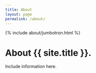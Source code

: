 ```yaml
---
title: About
layout: page
permalink: /about/
---
```


{% include about/jumbotron.html %}


# About {{ site.title }}.

Include information here. 
